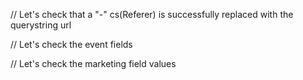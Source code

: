// Let's check that a "-" cs(Referer) is successfully replaced with the querystring url

// Let's check the event fields

// Let's check the marketing field values
